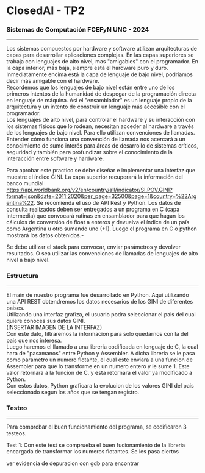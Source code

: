# ClosedAI - TP2
### Sistemas de Computación FCEFyN UNC - 2024 
---

Los sistemas compuestos por hardware y software utilizan arquitecturas de capas para desarrollar aplicaciones complejas. En las capas superiores se trabaja con lenguajes de alto nivel, mas "amigables" con el programador. En la capa inferior, más baja, siempre está el hardware puro y duro. Inmediatamente encima está la capa de lenguaje de bajo nivel, podríamos decir más amigable con el hardware.  
Recordemos que los lenguajes de bajo nivel están entre uno de los primeros intentos de la humanidad de despegar de la programación directa en lenguaje de máquina. Así el "ensamblador" es un lenguaje propio de la arquitectura y un intento de construir un lenguaje más accesible con el programador.  
Los lenguajes de alto nivel, para controlar el hardware y su interacción con los sistemas físicos que lo rodean, necesitan acceder al hardware a través de los lenguajes de bajo nivel. Para ello utilizan convenciones de llamadas.  
Entender cómo funciona una convención de llamada nos acercará a un conocimiento de sumo interés para áreas de desarrollo de sistemas críticos, seguridad y también para profundizar sobre el conocimiento de la interacción entre software y hardware.

Para aprobar este practico se debe diseñar e implementar una interfaz que muestre el índice GINI. La capa superior recuperará la información del banco mundial https://api.worldbank.org/v2/en/country/all/indicator/SI.POV.GINI?format=json&date=2011:2020&per_page=32500&page=1&country=%22Argentina%22. Se recomienda el uso de API Rest y Python. Los datos de consulta realizados deben ser entregados a un programa en C (capa intermedia) que convocará rutinas en ensamblador para que hagan los cálculos de conversión de float a enteros y devuelva el índice de un país como Argentina u otro sumando uno (+1). Luego el programa en C o python mostrará los datos obtenidos.-

Se debe utilizar el stack para convocar, enviar parámetros y devolver resultados. O sea utilizar las convenciones de llamadas de lenguajes de alto nivel a bajo nivel.


### Estructura

---
El main de nuestro programa fue desarrollado en Python. Aqui utilizando una API REST obtendremos los datos necesarios de los GINI de diferentes paises.  
Utilizando una interfaz grafiza, el usuario podra seleccionar el pais del cual quiere conoces sus datos GINI.   
(INSERTAR IMAGEN DE LA INTERFAZ)   
Con este dato, filtraremos la informacion para solo quedarnos con la del pais que nos interesa.  
Luego haremos el llamado a una libreria codificada en lenguaje de C, la cual hara de "pasamanos" entre Python y Assembler. A dicha libreria se le pasa como parametro un numero flotante, el cual este enviara a una funcion de Assembler para que lo transforme en un numero entero y le sume 1. Este valor retornara a la funcion de C, y esta retornara el valor ya modificado a Python.   
Con estos datos, Python graficara la evolucion de los valores GINI del pais seleccionado segun los años que se tengan registro.


### Testeo
---
Para comprobar el buen funcionamiento del programa, se codificaron 3 testeos.  

Test 1: Con este test se comprueba el buen fucionamiento de la libreria encargada de transformar los numeros flotantes. Se les pasa ciertos 


ver evidencia de depuracion con gdb para encontrar







